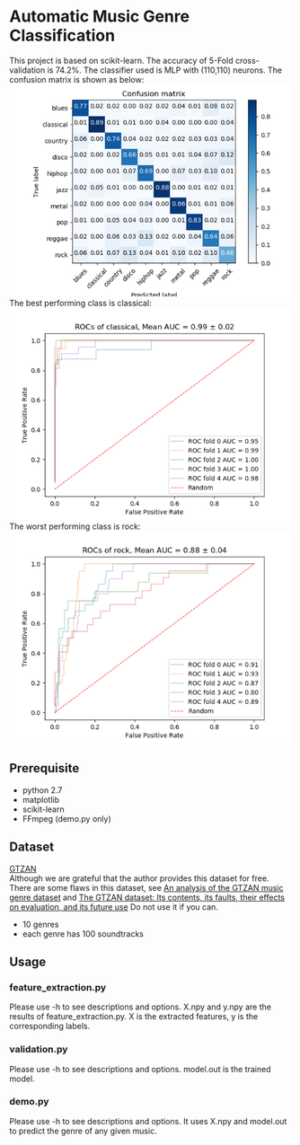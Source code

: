 # Automatic Music Genre Classification
This project is based on scikit-learn. The accuracy of 5-Fold cross-validation is 74.2%. The classifier used is MLP with (110,110) neurons. 
The confusion matrix is shown as below:
![](https://raw.githubusercontent.com/c-gongye/music_genre_classification/master/graph/validation/cm.png)    
The best performing class is classical:
![](https://raw.githubusercontent.com/c-gongye/music_genre_classification/master/graph/validation/classical.png)  
The worst performing class is rock:
![](https://raw.githubusercontent.com/c-gongye/music_genre_classification/master/graph/validation/rock.png)  
## Prerequisite
- python 2.7
- matplotlib
- scikit-learn
- FFmpeg (demo.py only)
## Dataset
[GTZAN](https://marsyasweb.appspot.com/download/data_sets/)  
Although we are grateful that the author provides this dataset for free. There are some flaws in this dataset, see
[An analysis of the GTZAN music genre dataset](http://dl.acm.org/citation.cfm?id=2390851)
and
[The GTZAN dataset: Its contents, its faults, their effects on evaluation, and its future use](https://arxiv.org/abs/1306.1461)
Do not use it if you can.
- 10 genres
- each genre has 100 soundtracks  
## Usage
### feature_extraction.py
Please use -h to see descriptions and options.
X.npy and y.npy are the results of feature_extraction.py.
X is the extracted features, y is the corresponding labels.
### validation.py
Please use -h to see descriptions and options.
model.out is the trained model.
### demo.py
Please use -h to see descriptions and options.
It uses X.npy and model.out to predict the genre of any given music.

